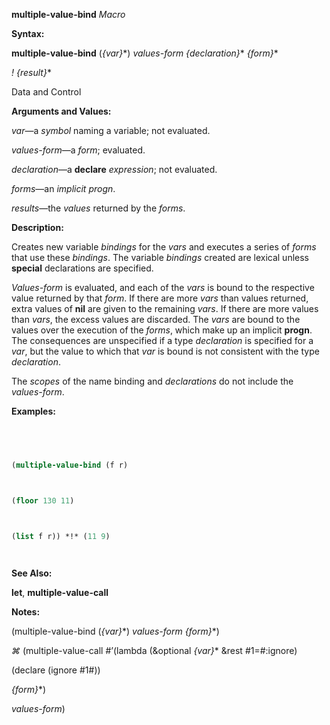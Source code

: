 **multiple-value-bind** *Macro* 



**Syntax:** 



**multiple-value-bind** (*\{var\}*\*) *values-form \{declaration\}*\* *\{form\}*\* 



*! \{result\}*\* 



Data and Control 



 



 



**Arguments and Values:** 



*var*—a *symbol* naming a variable; not evaluated. 



*values-form*—a *form*; evaluated. 



*declaration*—a **declare** *expression*; not evaluated. 



*forms*—an *implicit progn*. 



*results*—the *values* returned by the *forms*. 



**Description:** 



Creates new variable *bindings* for the *vars* and executes a series of *forms* that use these *bindings*. The variable *bindings* created are lexical unless **special** declarations are specified. 



*Values-form* is evaluated, and each of the *vars* is bound to the respective value returned by that *form*. If there are more *vars* than values returned, extra values of **nil** are given to the remaining *vars*. If there are more values than *vars*, the excess values are discarded. The *vars* are bound to the values over the execution of the *forms*, which make up an implicit **progn**. The consequences are unspecified if a type *declaration* is specified for a *var*, but the value to which that *var* is bound is not consistent with the type *declaration*. 



The *scopes* of the name binding and *declarations* do not include the *values-form*. 



**Examples:**
```lisp
 



(multiple-value-bind (f r) 



(floor 130 11) 



(list f r)) *!* (11 9) 




```
**See Also:** 



**let**, **multiple-value-call** 



**Notes:** 



(multiple-value-bind (*\{var\}*\*) *values-form \{form\}*\*) 



*⌘* (multiple-value-call #’(lambda (&amp;optional *\{var\}*\* &amp;rest #1=#:ignore) 



(declare (ignore #1#)) 



*\{form\}*\*) 



*values-form*) 







 



 



